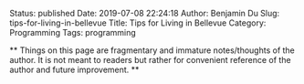 Status: published
Date: 2019-07-08 22:24:18
Author: Benjamin Du
Slug: tips-for-living-in-bellevue
Title: Tips for Living in Bellevue
Category: Programming
Tags: programming

**
Things on this page are fragmentary and immature notes/thoughts of the author.
It is not meant to readers but rather for convenient reference of the author and future improvement.
**

